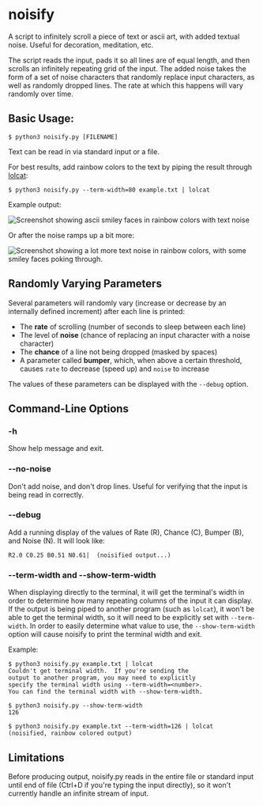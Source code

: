 # noisify

A script to infinitely scroll a piece of text or ascii art, with added textual noise.  Useful for decoration, meditation, etc.

The script reads the input, pads it so all lines are of equal length, and then scrolls an infinitely repeating grid of the input.  The added noise takes the form of a set of noise characters that randomly replace input characters, as well as randomly dropped lines.  The rate at which this happens will vary randomly over time.

## Basic Usage:

    $ python3 noisify.py [FILENAME]

Text can be read in via standard input or a file.

For best results, add rainbow colors to the text by piping the result through [lolcat](https://github.com/busyloop/lolcat):

    $ python3 noisify.py --term-width=80 example.txt | lolcat

Example output:

![Screenshot showing ascii smiley faces in rainbow colors with text noise](https://user-images.githubusercontent.com/30746/99932780-18530300-2d27-11eb-96a3-b5694b9c8d9b.png)

Or after the noise ramps up a bit more:

![Screenshot showing a lot more text noise in rainbow colors, with some smiley faces poking through.](https://user-images.githubusercontent.com/30746/99933039-d8405000-2d27-11eb-84ba-f0e9ef3ea923.png)

## Randomly Varying Parameters

Several parameters will randomly vary (increase or decrease by an internally defined increment) after each line is printed:

* The **rate** of scrolling (number of seconds to sleep between each line)
* The level of **noise** (chance of replacing an input character with a noise character)
* The **chance** of a line not being dropped (masked by spaces)
* A parameter called **bumper**, which, when above a certain threshold, causes `rate` to decrease (speed up) and `noise` to increase

The values of these parameters can be displayed with the `--debug` option.

## Command-Line Options

### -h

  Show help message and exit.

### --no-noise

Don't add noise, and don't drop lines.  Useful for verifying that the input is being read in correctly.

### --debug

Add a running display of the values of Rate (R), Chance (C), Bumper (B), and Noise (N).  It will look like:

    R2.0 C0.25 B0.51 N0.61|  (noisified output...)

### --term-width and --show-term-width

When displaying directly to the terminal, it will get the terminal's width in order to determine how many repeating columns of the input it can display.  If the output is being piped to another program (such as `lolcat`), it won't be able to get the terminal width, so it will need to be explicitly set with `--term-width`.  In order to easily determine what value to use, the `--show-term-width` option will cause noisify to print the terminal width and exit.

Example:

    $ python3 noisify.py example.txt | lolcat
    Couldn't get terminal width.  If you're sending the
    output to another program, you may need to explicitly
    specify the terminal width using --term-width=<number>.  
    You can find the terminal width with --show-term-width.

    $ python3 noisify.py --show-term-width
    126

    $ python3 noisify.py example.txt --term-width=126 | lolcat
    (noisified, rainbow colored output)

## Limitations

Before producing output, noisify.py reads in the entire file or standard input
until end of file (Ctrl+D if you're typing the input directly),
so it won't currently handle an infinite stream of input.
